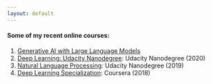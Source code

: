 ```yaml
---
layout: default
---
```


#### Some of my recent online courses:

1. [Generative AI with Large Language Models](https://www.coursera.org/account/accomplishments/verify/BEC3D2RKE89W)
2. [Deep Learning: Udacity Nanodegree](https://graduation.udacity.com/confirm/N4LU635): Udacity Nanodegree (2020)
3. [Natural Language Processing](https://graduation.udacity.com/confirm/MVH9C9SQ): Udacity Nanodegree (2019)
4. [Deep Learning Specialization](https://www.coursera.org/account/accomplishments/specialization/ZDVZL7MR8ED8): Coursera (2018)
